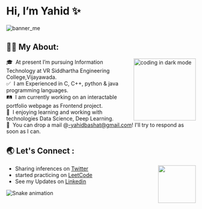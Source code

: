 # Hi, I’m Yahid ✨

![banner_me](https://user-images.githubusercontent.com/97111767/171628088-af90ae64-1f8f-45bd-b5c2-99fd84dbe732.png)

## 🧑‍💻&nbsp;My About:

<img alt="coding in dark mode" src="https://cdn.dribbble.com/users/107759/screenshots/3742849/media/539fcaccda77f2d9d7e557c4c2361c52.gif" height=165 align="right"/>

🎓 &nbsp;At present I’m pursuing Information Technology at VR Siddhartha Engineering College,Vijayawada.\
✅ &nbsp;I am Experienced in C, C++, python & java programming languages.\
🛤️ &nbsp;I am currently working on an interactable portfolio webpage as Frontend project.\
🎯 &nbsp;I enjoying learning and working with technologies  Data Science, Deep Learning.\
📧 &nbsp;You can drop a mail @-yahidbashat@gmail.com! I'll try to respond as soon as I can.


## 🌏 Let's Connect :

<img src="https://i.pinimg.com/originals/39/f6/a0/39f6a005763b37e2237b320df0e68e31.gif" height=100 align="right"/>
  
- Sharing inferences on <a href="https://twitter.com/YahidSF">Twitter</a>
- started practicing on <a href="https://leetcode.com/Yahid_S/">LeetCode</a>
- See my Updates on <a href="https://www.linkedin.com/in/yahid-basha/" >Linkedin</a>

![Snake animation](https://github.com/Yahid-Basha/Yahid-Basha/blob/output/github-contribution-grid-snake.svg)

<!---
Yahid-Basha/Yahid-Basha is a ✨ special ✨ repository because its `README.md` (this file) appears on your GitHub profile.
You can click the Preview link to take a look at your changes.
--->
